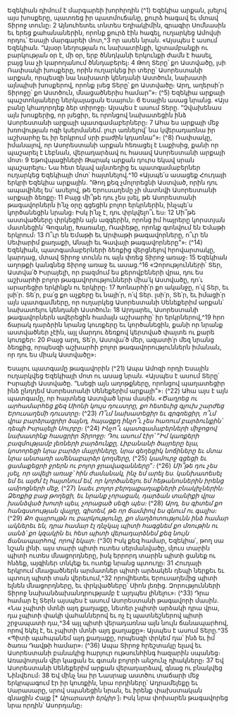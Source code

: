 
Եզեկիան դիմում է մարգարեի խորհրդին
(^1) Եզեկիա արքան, լսելով այս խոսքերը, պատռեց իր պատմուճանը, քուրձ հագավ եւ մտավ Տիրոջ տունը։ 2 Այնուհետեւ
տնտես Եղիակիմին, գրագիր Սոմնասին եւ երեց քահանաներին, որոնք քուրձ էին հագել, ուղարկեց Ամովսի որդու՝ Եսայի
մարգարեի մոտ,^3 որ ասեն նրան. «Այսպես է ասում Եզեկիան. “Այսօր նեղության ու նախատինքի, կշտամբանքի ու
բարկության օր է, մի օր, երբ ծննդկանի երկունքի ժամն է հասել, բայց նա չի կարողանում ծննդաբերել։ 4 Թող Տերը՝ քո
Աստվածը, լսի Ռափսակի խոսքերը, որին ուղարկեց իր տերը՝ Ասորեստանի արքան, որպեսզի նա նախատի կենդանի
Աստծուն, նախատի այնպիսի խոսքերով, որոնք լսեց Տերը՝ քո Աստվածը։ Արդ, աղերսի՛ր Տիրոջը՝ քո Աստծուն,
մնացածներիս համար”»։
(^5) Եզեկիա արքայի պաշտոնյաները ներկայացան Եսայուն։ 6 Եսային ասաց նրանց. «Այս բանը կհաղորդեք ձեր
տիրոջը։ Այսպես է ասում Տերը. “Չվախենաս այն խոսքերից, որ լսեցիր, եւ որոնցով նախատեցին ինձ Ասորեստանի
արքայի պատգամաբերները։ 7 Ահա ես արքայի մեջ խռովության ոգի կսերմանեմ. լուր առնելով՝ նա կվերադառնա իր
աշխարհը եւ իր երկրում սրի բաժին կդառնա”»։
(^8) Ռափսակը, իմանալով, որ Ասորեստանի արքան հեռացել է Լաքիսից, քանի որ պաշարել է Լեբնան, վերադարձավ
ու հասավ Ասորեստանի արքայի մոտ։ 9 Եթովպացիների Թարակ արքան դուրս եկավ սրան պաշարելու։ Նա հետ եկավ
այնտեղից եւ պատգամաբերներ ուղարկեց Եզեկիայի մոտ՝ հայտնելով.^10 «Այսպե՛ս ասացեք Հուդայի երկրի Եզեկիա
արքային. “Թող քեզ չմոլորեցնի Աստված, որին դու ապավինել ես՝ ասելով, թե Երուսաղեմը չի մատնվի Ասորեստանի
արքայի ձեռքը։ 11 Բայց մի՞թե դու չես լսել, թե Ասորեստանի թագավորներն ի՛նչ օրը գցեցին բոլոր երկրներին, ինչպե՛ս
կործանեցին նրանց։ Իսկ ի՛նչ է, դու փրկվելո՞ւ ես։ 12 Մի՞թե աստվածները փրկեցին այն ազգերին, որոնց իմ հայրերը
կորստյան մատնեցին՝ Գոզանը, Խառանը, Ռափեթը, որոնք գտնվում են Եմաթի երկրում։ 13 Ո՞ւր են Եմաթի եւ Արփաթի
թագավորները, ո՞ւր են Սեփարիմ քաղաքի, Անայի եւ Գավայի թագավորները”»։
(^14) Եզեկիան, պատգամաբերների ձեռքից վերցնելով հրովարտակը, կարդաց, մտավ Տիրոջ տունն ու այն փռեց Տիրոջ
առաջ։ 15 Եզեկիան աղոթքի կանգնեց Տիրոջ առաջ եւ ասաց.^16 «Զորությունների՛ Տեր, Աստվա՛ծ Իսրայելի, որ բազմում
ես քերովբեների վրա, դու ես աշխարհի բոլոր թագավորությունների միա՛կ Աստվածը, դո՛ւ արարեցիր երկինքն ու
երկիրը։ 17 Խոնարհի՛ր քո ականջը, ո՛վ Տեր, եւ լսի՛ր. Տե՛ր, բա՛ց քո աչքերը եւ նայի՛ր, ո՛վ Տեր. լսի՛ր, Տե՛ր, եւ իմացի՛ր այն
պատգամները, որ ուղարկեց Ասորեստանի Սենեքերիմ արքան՝ նախատելու կենդանի Աստծուն։ 18 Արդարեւ,
Ասորեստանի թագավորներն ավերեցին համայն աշխարհը՝ իր երկրներով,^19 հրո ճարակ դարձրին նրանց կուռքերը եւ
կործանեցին, քանի որ նրանք աստվածներ չէին, այլ մարդու ձեռքով կերտված փայտե ու քարե կուռքեր։ 20 Բայց արդ,
Տե՛ր, Աստվա՛ծ մեր, ազատի՛ր մեզ նրանց ձեռքից, որպեսզի աշխարհի բոլոր թագավորություններն իմանան, որ դու ես
միակ Աստվածը»։


Եսայու պատգամը թագավորին
(^21) Ապա Ամոզի որդի Եսային ուղարկվեց Եզեկիայի մոտ ու ասաց նրան. «Այսպես է ասում Տերը՝ Իսրայելի Աստվածը.
“Լսեցի այն աղոթքները, որոնցով պաղատեցիր ինձ ընդդեմ Ասորեստանի Սենեքերիմ արքայի”»։
(^22) Ահա այս է այն պատգամը, որ հայտնեց Աստված նրա մասին.
_«Ծաղրեց ու արհամարհեց քեզ Սիոնի կույս դուստրը,
քո հետեւից գլուխ շարժեց Երուսաղեմի դուստրը։_
(^23) _Ո՞ւմ նախատեցիր եւ գրգռեցիր,
ո՞ւմ վրա բարձրացրիր ձայնդ,
հայացքդ ինչո՞ւ չես հառում բարձունքին՝ դեպի Իսրայելի Սուրբը։_
(^24) _Ինչո՞ւ պատգամաբերների միջոցով նախատինք հասցրիր Տիրոջը։
Դու ասում էիր՝
“Իմ կառքերի բազմությամբ լեռների բարձունքը,
Լիբանանի ծայրերը ելա,
կոտորեցի նրա բարձր մայրիները,
նրա գեղեցիկ նոճիները եւ մտա նրա անտառի ամենաբարձր կողմերը,_
(^25) _կամուրջ գցեցի եւ ցամաքեցրի ջրերն ու բոլոր ջրավազանները”։_
(^26) _Մի՞թե դու չես լսել, որ ավելի առաջ՝ հին ժամանակ, ինչ եմ արել ես.
կանխատեսել եմ եւ այժմ էլ հայտնում եմ,
որ կործանելու եմ հեթանոսներին իրենց ամրոցների մեջ,_
(^27) _նաեւ բոլոր բերդաքաղաքների բնակիչներին։
Ձեռքից բաց թողեցի,
եւ նրանք չորացան, դարձան տանիքի վրա խանձված խոտի պես,
չորացած սեզի պես։_
(^28) _Արդ, ես գիտեմ քո հանգստության վայրը,
գիտեմ, թե որ ճամփով ես գնում ու գալիս։_
(^29) _Քո զայրույթն ու բարկությունը,
քո մաղձոտությունն ինձ համար ակներեւ են,
դրա համար էլ դնչկալ պիտի հագցնեմ քո մռութին ու սանձ՝ քո կզակին
եւ հետ պիտի վերադարձնեմ քեզ նույն ճանապարհով, որով եկար։_
(^30) Իսկ քեզ համար, Եզեկիա՛, թող սա նշան լինի. այս տարի պիտի ուտես սերմանվածը, մյուս տարին պիտի ուտես
մնացորդները, իսկ երրորդ տարին պիտի ցանեք ու հնձեք, այգիներ տնկեք եւ ուտեք նրանց պտուղը։ 31 Հուդայի երկրում
մնացածներն արմատներ պիտի արձակեն դեպի ներքեւ եւ պտուղ պիտի տան վերեւում,^32 որովհետեւ Երուսաղեմից պիտի
ելնեն մնացորդները, եւ փրկվածները՝ Սիոն լեռից. Զորությունների Տիրոջ նախանձախանդրությամբ է այդպես լինելու»։
(^33) Դրա համար էլ Տերն այսպես է ասում Ասորեստանի թագավորի մասին. «Նա չպիտի մտնի այդ քաղաքը, նետեր
չպիտի արձակի դրա վրա, դա չպիտի փակի վահաններով եւ ոչ էլ պատնեշներով պիտի շրջապատի դա,^34 այլ պիտի
վերադառնա այն նույն ճանապարհով, որով եկել է, եւ չպիտի մտնի այդ քաղաքը»։ Այսպես է ասում Տերը.^35 «Պիտի
պահպանեմ այդ քաղաքը, որպեսզի փրկեմ դա՝ ինձ եւ իմ ծառա Դավթի համար»։
(^36) Ապա Տիրոջ հրեշտակը ելավ եւ Ասորեստանի բանակից հարյուր ութսունհինգ հազարին սպանեց։ Առավոտյան վեր
կացան եւ գտան բոլորի անշունչ դիակները։ 37 Եվ Ասորեստանի Սենեքերիմ արքան վերադարձավ, գնաց ու բնակվեց
Նինվեում։ 38 Եվ մինչ նա իր Նասրաք աստծու տաճարի մեջ երկրպագում էր իր կուռքին, նրա որդիները՝ Ադրամելեքը եւ
Սարասարը, սրով սպանեցին նրան, եւ իրենք փախստական գնացին Հայք [* _Արարատի երկիր_ ]։ Իսկ նրա փոխարեն
թագավորեց նրա որդին՝ Ասորդանը։
